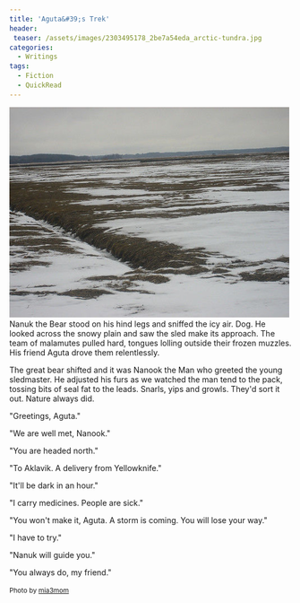 ```yaml
---
title: 'Aguta&#39;s Trek'
header:
 teaser: /assets/images/2303495178_2be7a54eda_arctic-tundra.jpg
categories:
  - Writings
tags:
  - Fiction
  - QuickRead
---
```

<img src="/assets/images/2303495178_2be7a54eda_arctic-tundra.jpg">Nanuk the Bear stood on his hind legs and sniffed the icy air. Dog. He looked across the snowy plain and saw the sled make its approach. The team of malamutes pulled hard, tongues lolling outside their frozen muzzles. His friend Aguta drove them relentlessly.

The great bear shifted and it was Nanook the Man who greeted the young sledmaster. He adjusted his furs as we watched the man tend to the pack, tossing bits of seal fat to the leads. Snarls, yips and growls. They'd sort it out. Nature always did.

"Greetings, Aguta."

"We are well met, Nanook."

"You are headed north."

"To Aklavik. A delivery from Yellowknife."

"It'll be dark in an hour."

"I carry medicines. People are sick."

"You won't make it, Aguta. A storm is coming. You will lose your way."

"I have to try."

"Nanuk will guide you."

"You always do, my friend."

<small>Photo by <a href="http://www.flickr.com/photos/81316471@N00/2303495178">mia3mom</a></small>